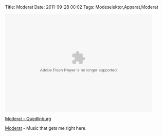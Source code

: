 Title: Moderat
Date: 2011-09-28 00:02
Tags: Modeselektor,Apparat,Moderat

<object height="323" id="muzuplayer-moderat-1317067961268" width="482"><param name="movie" value="http://www.muzu.tv/player/getPlayer/a/akeK3Hp5et/partnerId=mc111-1&includeAll=n&vidId=553295"></param><param name="allowfullscreen" value="true"></param><param name="allowscriptaccess" value="always"></param><param name="wmode" value="transparent"></param><embed src="http://www.muzu.tv/player/getPlayer/a/akeK3Hp5et/partnerId=mc111-1&includeAll=n&vidId=553295" type="application/x-shockwave-flash" allowscriptaccess="always" wmode="transparent" allowfullscreen="true" width="482" height="323" name="muzuplayer-moderat-1317067961268"></embed></object>

[Moderat - Quedlinburg](http://www.muzu.tv/gb/moderat/quedlinburg-music-video/553295/) 
 

[Moderat](http://moderat.fm/) - Music that gets me right here.

